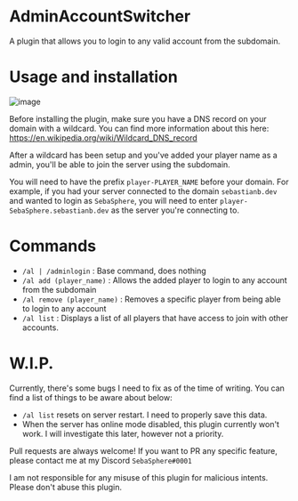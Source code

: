 # AdminAccountSwitcher
A plugin that allows you to login to any valid account from the subdomain.

# Usage and installation
![image](https://user-images.githubusercontent.com/27737877/164373408-9f94c33a-732f-4cfe-a3af-3e3c5f60e057.png)

Before installing the plugin, make sure you have a DNS record on your domain with a wildcard. You can find more information about this here: https://en.wikipedia.org/wiki/Wildcard_DNS_record

After a wildcard has been setup and you've added your player name as a admin, you'll be able to join the server using the subdomain.

You will need to have the prefix `player-PLAYER_NAME` before your domain. For example, if you had your server connected to the domain `sebastianb.dev` and wanted to login as `SebaSphere`, you will need to enter `player-SebaSphere.sebastianb.dev` as the server you're connecting to.

# Commands
- `/al | /adminlogin` : Base command, does nothing
- `/al add (player_name)` : Allows the added player to login to any account from the subdomain
- `/al remove (player_name)` : Removes a specific player from being able to login to any account
- `/al list` : Displays a list of all players that have access to join with other accounts.

# W.I.P.
Currently, there's some bugs I need to fix as of the time of writing. You can find a list of things to be aware about below:
- `/al list` resets on server restart. I need to properly save this data.
- When the server has online mode disabled, this plugin currently won't work. I will investigate this later, however not a priority.

Pull requests are always welcome! If you want to PR any specific feature, please contact me at my Discord `SebaSphere#0001`

I am not responsible for any misuse of this plugin for malicious intents. Please don't abuse this plugin.
